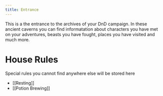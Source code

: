 ```yaml
---
title: Entrance
---
```


This is a the entrance to the archives of your DnD campaign. In these ancient caverns you can find informatation about characters you have met on your adventures, beasts you have fought, places you have visited and much more.

# House Rules
Special rules you cannot find anywhere else will be stored here

- [[Resting]]
- [[Potion Brewing]]
